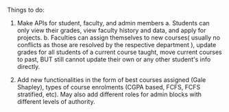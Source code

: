Things to do:

1. Make APIs for student, faculty, and admin members
    a. Students can only view their grades, view faculty history and data, and apply for projects.
    b. Faculties can assign themselves to new courses( usually no conflicts as those are resolved by the respective department ), update grades for all students of a current course taught, move current courses to past, BUT still cannot update their own or any other student's info directly.

2. Add new functionalities in the form of best courses assigned (Gale Shapley), types of course enrolments (CGPA based, FCFS, FCFS stratified, etc). May also add different roles for admin blocks with different levels of authority.
